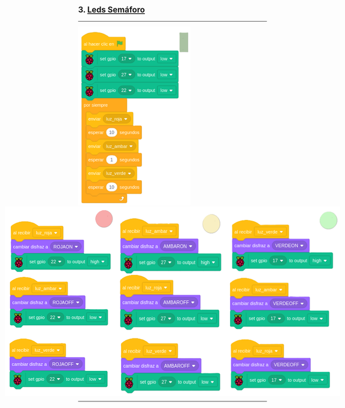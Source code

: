 ## 3. [Leds Semáforo](README.md)

---

<img src="img/escenSemaforo.png" width="300px" heigth="200px">
<div style="display: flex; justify-content: center;">
  <img src="img/ledRojaSemaforo.png" width="300px" heigth="200px">
  <img src="img/letAmarillaSemaforo.png" width="300px" heigth="300px">
  <img src="img/ledVerdeSemaforo.png" width="300px" heigth="220px">
</div>

---
